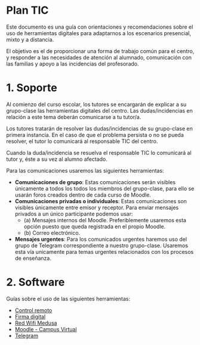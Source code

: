 
# Plan TIC

Este documento es una guía con orientaciones y recomendaciones sobre el uso de
herramientas digitales para adaptarnos a los escenarios presencial, mixto y a distancia.

El objetivo es el de proporcionar una forma de trabajo común para el centro, y responder
a las necesidades de atención al alumnado, comunicación con las familias y apoyo
a las incidencias del profesorado.

# 1. Soporte

Al comienzo del curso escolar, los tutores se encargarán de explicar a su grupo-clase
las herramientas digitales del centro. Las dudas/incidencias en relación a este tema
deberán comunicarse a tu tutor/a.

Los tutores tratarán de resolver las dudas/incidencias de su grupo-clase en primera instancia.
En el caso de que el problema persista o no se pueda resolver, el tutor lo comunicará al responsable TIC
del centro.

Cuando la duda/incidencia se resuelva el responsable TIC lo comunicará al tutor y,
éste a su vez al alumno afectado.

Para las comunicaciones usaremos las siguientes herramientas:
* **Comunicaciones de grupo**: Estas comunicaciones serán visibles únicamente a todos
los todos los miembros del grupo-clase, para ello se usarán foros creados dentro de cada curso de Moodle.
* **Comunicaciones privadas o individuales**: Estas comunicaciones son visibles únicamente entre emisor y receptor. Para enviar mensajes privados a un único participante podemos usar:
    * (a) Mensajes internos del Moodle. Preferiblemente usaremos esta opción puesto que queda registrada en el propio Moodle.
    * (b) Correo electrónico.
* **Mensajes urgentes**: Para los comunicados urgentes haremos uso del grupo de Telegram
correspondiente a nuestro grupo-clase. Usaremos esta vía unicamente para temas
urgentes relacionados con los procesos de enseñanza.

# 2. Software

Guías sobre el uso de las siguientes herramientas:
* [Control remoto](control-remoto.md)
* [Firma digital](firma-digital.md)
* [Red Wifi Medusa](medusa.md)
* [Moodle - Campus Virtual](moodle.md)
* [Telegram](telegram.md)
